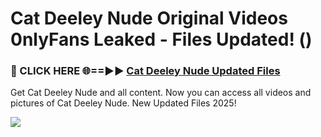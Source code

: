 # Cat Deeley Nude Original Videos 0nlyFans Leaked - Files Updated! ()

<h3>🔴 CLICK HERE 🌐==►► <a href="https://tinyurl.com/2p9ay9w9" rel="nofollow">Cat Deeley Nude Updated Files</a></h3>

Get Cat Deeley Nude and all content. Now you can access all videos and pictures of Cat Deeley Nude. New Updated Files 2025!

[![](https://i.imgur.com/KQgVmj3.gif)](https://tinyurl.com/2p9ay9w9)
